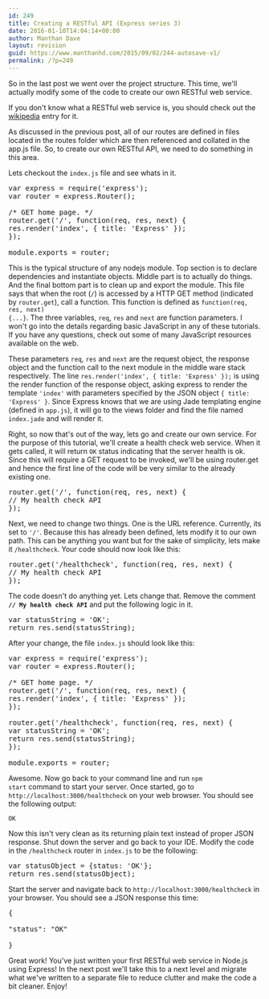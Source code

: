 ```yaml
---
id: 249
title: Creating a RESTful API (Express series 3)
date: 2016-01-10T14:04:14+00:00
author: Manthan Dave
layout: revision
guid: https://www.manthanhd.com/2015/09/02/244-autosave-v1/
permalink: /?p=249
---
```

So in the last post we went over the project structure. This time, we'll actually modify some of the code to create our own RESTful web service.

If you don't know what a RESTful web service is, you should check out the <a href="https://en.wikipedia.org/wiki/Representational_state_transfer" target="_blank">wikipedia</a> entry for it.

As discussed in the previous post, all of our routes are defined in files located in the routes folder which are then referenced and collated in the app.js file. So, to create our own RESTful API, we need to do something in this area.

Lets checkout the <code>index.js</code> file and see whats in it.<!--more-->
<pre class="lang:js decode:true ">var express = require('express');
var router = express.Router();

/* GET home page. */
router.get('/', function(req, res, next) {
res.render('index', { title: 'Express' });
});

module.exports = router;</pre>
This is the typical structure of any nodejs module. Top section is to declare dependencies and instantiate objects. Middle part is to actually do things. And the final bottom part is to clean up and export the module. This file says that when the root (<code>/</code>) is accessed by a HTTP GET method (indicated by <code>router.get</code>), call a function. This function is defined as <code>function(req, res, next) {...}</code>. The three variables, <code>req</code>, <code>res</code> and <code>next</code> are function parameters. I won't go into the details regarding basic JavaScript in any of these tutorials. If you have any questions, check out some of many JavaScript resources available on the web.

These parameters <code>req</code>, <code>res</code> and <code>next</code> are the request object, the response object and the function call to the next module in the middle ware stack respectively. The line <code>res.render('index', { title: 'Express' });</code> is using the render function of the response object, asking express to render the template <code>'index'</code> with parameters specified by the JSON object <code>{ title: 'Express' }</code>. Since Express knows that we are using Jade templating engine (defined in <code>app.js</code>), it will go to the views folder and find the file named <code>index.jade</code> and will render it.

Right, so now that's out of the way, lets go and create our own service. For the purpose of this tutorial, we'll create a health check web service. When it gets called, it will return <code>OK</code> status indicating that the server health is ok. Since this will require a GET request to be invoked, we'll be using router.get and hence the first line of the code will be very similar to the already existing one.
<pre class="lang:js decode:true ">router.get('/', function(req, res, next) {
// My health check API
});</pre>
<code></code>Next, we need to change two things. One is the URL reference. Currently, its set to <code>'/'</code>. Because this has already been defined, lets modify it to our own path. This can be anything you want but for the sake of simplicity, lets make it <code>/healthcheck</code>. Your code should now look like this:
<pre class="lang:js decode:true ">router.get('/healthcheck', function(req, res, next) {
// My health check API
});</pre>
<code></code>The code doesn't do anything yet. Lets change that. Remove the comment <code><strong>// My health check API</strong></code> and put the following logic in it.
<pre class="lang:js decode:true ">var statusString = 'OK';
return res.send(statusString);</pre>
<code></code>After your change, the file <code>index.js</code> should look like this:
<pre class="lang:js decode:true ">var express = require('express');
var router = express.Router();

/* GET home page. */
router.get('/', function(req, res, next) {
res.render('index', { title: 'Express' });
});

router.get('/healthcheck', function(req, res, next) {
var statusString = 'OK';
return res.send(statusString);
});

module.exports = router;</pre>
Awesome. Now go back to your command line and run <code>npm start</code> command to start your server. Once started, go to <code>http://localhost:3000/healthcheck</code> on your web browser. You should see the following output:

<code>OK</code>

Now this isn't very clean as its returning plain text instead of proper JSON response. Shut down the server and go back to your IDE. Modify the code in the <code>/healthcheck</code> router in <code>index.js</code> to be the following:
<pre class="lang:js decode:true ">var statusObject = {status: 'OK'};
return res.send(statusObject);</pre>
<code></code>Start the server and navigate back to <code>http://localhost:3000/healthcheck</code> in your browser. You should see a JSON response this time:
<pre class="lang:default decode:true ">{

"status": "OK"

}</pre>
Great work! You've just written your first RESTful web service in Node.js using Express! In the next post we'll take this to a next level and migrate what we've written to a separate file to reduce clutter and make the code a bit cleaner. Enjoy!